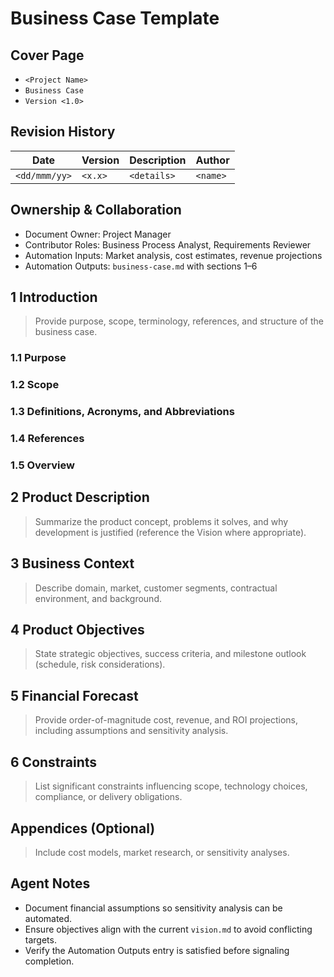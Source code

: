 # Business Case Template

## Cover Page
- `<Project Name>`
- `Business Case`
- `Version <1.0>`

## Revision History

| Date | Version | Description | Author |
| --- | --- | --- | --- |
| `<dd/mmm/yy>` | `<x.x>` | `<details>` | `<name>` |

## Ownership & Collaboration
- Document Owner: Project Manager
- Contributor Roles: Business Process Analyst, Requirements Reviewer
- Automation Inputs: Market analysis, cost estimates, revenue projections
- Automation Outputs: `business-case.md` with sections 1–6

## 1 Introduction
> Provide purpose, scope, terminology, references, and structure of the business case.

### 1.1 Purpose
### 1.2 Scope
### 1.3 Definitions, Acronyms, and Abbreviations
### 1.4 References
### 1.5 Overview

## 2 Product Description
> Summarize the product concept, problems it solves, and why development is justified (reference the Vision where appropriate).

## 3 Business Context
> Describe domain, market, customer segments, contractual environment, and background.

## 4 Product Objectives
> State strategic objectives, success criteria, and milestone outlook (schedule, risk considerations).

## 5 Financial Forecast
> Provide order-of-magnitude cost, revenue, and ROI projections, including assumptions and sensitivity analysis.

## 6 Constraints
> List significant constraints influencing scope, technology choices, compliance, or delivery obligations.

## Appendices (Optional)
> Include cost models, market research, or sensitivity analyses.

## Agent Notes
- Document financial assumptions so sensitivity analysis can be automated.
- Ensure objectives align with the current `vision.md` to avoid conflicting targets.
- Verify the Automation Outputs entry is satisfied before signaling completion.
